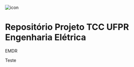 ![icon](https://user-images.githubusercontent.com/68348489/209564264-db89523f-d7a1-4b77-964a-83588f4c4b49.png)

# Repositório Projeto TCC UFPR Engenharia Elétrica
EMDR

Teste


